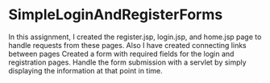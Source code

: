 # SimpleLoginAndRegisterForms
In this assignment, I created the register.jsp, login.jsp, and home.jsp page to handle requests from these pages.
Also I have created connecting links between pages
Created a form with required fields for the login and registration pages.
Handle the form submission with a servlet by simply displaying the information at that point in time.
